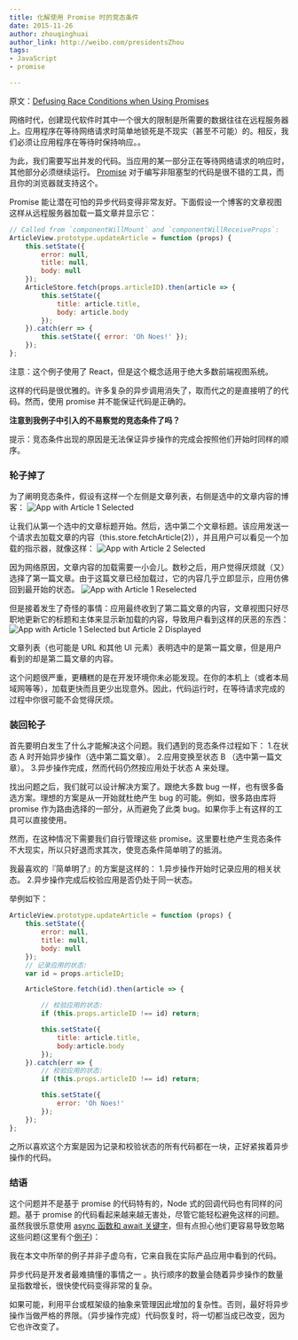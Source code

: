 ```yaml
---
title: 化解使用 Promise 时的竞态条件
date: 2015-11-26
author: zhouqinghuai
author_link: http://weibo.com/presidentsZhou
tags:
- JavaScript
- promise

---
```



原文：[Defusing Race Conditions when Using Promises](https://quickleft.com/blog/defusing-race-conditions-when-using-promises/)


网络时代，创建现代软件时其中一个很大的限制是所需要的数据往往在远程服务器上。应用程序在等待网络请求时简单地锁死是不现实（甚至不可能）的。相反，我们必须让应用程序在等待时保持响应。。


为此，我们需要写出并发的代码。当应用的某一部分正在等待网络请求的响应时，其他部分必须继续运行。 [Promise](https://developer.mozilla.org/en-US/docs/Web/JavaScript/Reference/Global_Objects/Promise) 对于编写非阻塞型的代码是很不错的工具，而且你的浏览器就支持这个。

Promise 能让潜在可怕的异步代码变得非常友好。下面假设一个博客的文章视图这样从远程服务器加载一篇文章并显示它：

```javascript
// Called from `componentWillMount` and `componentWillReceiveProps`:
ArticleView.prototype.updateArticle = function (props) {
    this.setState({
        error: null,
        title: null,
        body: null
    });
    ArticleStore.fetch(props.articleID).then(article => {
        this.setState({
            title: article.title,
            body: article.body
        });
    }).catch(err => {
        this.setState({ error: 'Oh Noes!' });
    });
};

```


注意：这个例子使用了 React，但是这个概念适用于绝大多数前端视图系统。


这样的代码是很优雅的。许多复杂的异步调用消失了，取而代之的是直接明了的代码。然而，使用 promise 并不能保证代码是正确的。



**注意到我例子中引入的不易察觉的竞态条件了吗？**


提示：竞态条件出现的原因是无法保证异步操作的完成会按照他们开始时同样的顺序。

<!-- more -->

### 轮子掉了

为了阐明竞态条件，假设有这样一个左侧是文章列表，右侧是选中的文章内容的博客：
![App with Article 1 Selected](/blog/defusing-race-conditions-when-using-promises/img/img1.png)


让我们从第一个选中的文章标题开始。然后，选中第二个文章标题。该应用发送一个请求去加载文章的内容（this.store.fetchArticle(2)），并且用户可以看见一个加载的指示器，就像这样：
![App with Article 2 Selected](/blog/defusing-race-conditions-when-using-promises/img/img2.png)

因为网络原因，文章内容的加载需要一小会儿。数秒之后，用户觉得厌烦就（又）选择了第一篇文章。由于这篇文章已经加载过，它的内容几乎立即显示，应用仿佛回到最开始的状态。
![App with Article 1 Reselected](/blog/defusing-race-conditions-when-using-promises/img/img3.png)


但是接着发生了奇怪的事情：应用最终收到了第二篇文章的内容，文章视图只好尽职地更新它的标题和主体来显示新加载的内容，导致用户看到这样的厌恶的东西：
![App with Article 1 Selected but Article 2 Displayed](/blog/defusing-race-conditions-when-using-promises/img/img4.png)


文章列表（也可能是 URL 和其他 UI 元素）表明选中的是第一篇文章，但是用户看到的却是第二篇文章的内容。


这个问题很严重，更糟糕的是在开发环境你未必能发现。在你的本机上（或者本局域网等等），加载更快而且更少出现意外。因此，代码运行时，在等待请求完成的过程中你很可能不会觉得厌烦。

### 装回轮子


首先要明白发生了什么才能解决这个问题。我们遇到的竞态条件过程如下：
1.在状态 A 时开始异步操作（选中第二篇文章）。
2.应用变换至状态 B （选中第一篇文章）。
3.异步操作完成，然而代码仍然按应用处于状态 A 来处理。

找出问题之后，我们就可以设计解决方案了。跟绝大多数 bug 一样，也有很多备选方案。理想的方案是从一开始就杜绝产生 bug 的可能。例如，很多路由库将 promise 作为路由选择的一部分，从而避免了此类 bug。如果你手上有这样的工具可以直接使用。

然而，在这种情况下需要我们自行管理这些 promise。这里要杜绝产生竞态条件不大现实，所以只好退而求其次，使竞态条件简单明了的抵消。

我最喜欢的『简单明了』的方案是这样的：
1.异步操作开始时记录应用的相关状态。
2.异步操作完成后校验应用是否仍处于同一状态。

举例如下：

```javascript
ArticleView.prototype.updateArticle = function (props) {
    this.setState({
        error: null,
        title: null,
        body: null
    });
    // 记录应用的状态:
    var id = props.articleID;

    ArticleStore.fetch(id).then(article => {

        // 校验应用的状态:
        if (this.props.articleID !== id) return;

        this.setState({
            title: article.title,
            body:article.body
        });
    }).catch(err => {
        // 校验应用的状态:
        if (this.props.articleID !== id) return;

        this.setState({
            error: 'Oh Noes!'
        });
    });
};
```

之所以喜欢这个方案是因为记录和校验状态的所有代码都在一块，正好紧挨着异步操作的代码。

### 结语


这个问题并不是基于 promise 的代码特有的，Node 式的回调代码也有同样的问题。基于 promise 的代码看起来越来越无害处，尽管它能轻松避免这样的问题。虽然我很乐意使用 [async 函数和 await 关键字](https://github.com/lukehoban/ecmascript-asyncawait)，但有点担心他们更容易导致忽略这些问题(这里有个[例子](https://gist.github.com/nonsensery/847be84fcae9b57e6af3))：


我在本文中所举的例子并非子虚乌有，它来自我在实际产品应用中看到的代码。


异步代码是开发者最难搞懂的事情之一 。执行顺序的数量会随着异步操作的数量呈指数增长，很快使代码变得非常的复杂。


如果可能，利用平台或框架级的抽象来管理因此增加的复杂性。否则，最好将异步操作当做严格的界限。（异步操作完成）代码恢复时，将一切都当成已改变，因为它也许改变了。
